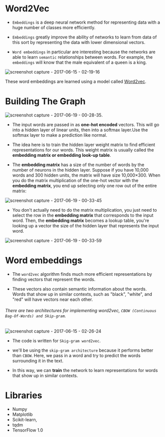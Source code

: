 # Word2Vec
 
* `Embeddings` is a deep neural network method for representing data with a huge number of classes more efficiently. 
* `Embeddings` greatly improve the ability of networks to learn from data of this sort by representing the data with lower dimensional vectors.

* `Word embeddings` in particular are interesting because the networks are able to learn `semantic` relationships between words. For example, the `embeddings` will know that the male equivalent of a queen is a king.

![screenshot capture - 2017-06-15 - 02-19-16](https://user-images.githubusercontent.com/17912055/27154044-44b750f8-5171-11e7-9410-b6f7d6116e27.png)

These word embeddings are learned using a model called [Word2vec](https://en.wikipedia.org/wiki/Word2vec).



# Building The Graph

![screenshot capture - 2017-06-19 - 00-28-35](https://user-images.githubusercontent.com/17912055/27263428-71f3dcf4-5486-11e7-8a41-5726f089b75a.png).

* The input words are passed in as **one-hot encoded** vectors. This will go into a hidden layer of linear units, then into a softmax layer.Use the softmax layer to make a prediction like normal.

* The idea here is to train the hidden layer weight matrix to find efficient representations for our words. This weight matrix is usually called the **embedding matrix or embedding look-up table**. 


* The **embedding matrix** has a size of the number of words by the number of neurons in the hidden layer. Suppose if you have 10,000 words and 300 hidden units, the matrix will have size  10,000×300. When you do the matrix multiplication of the one-hot vector with the **embedding matrix**, you end up selecting only one row out of the entire matrix:

![screenshot capture - 2017-06-19 - 00-33-45](https://user-images.githubusercontent.com/17912055/27263490-a5ded0b8-5487-11e7-9d6b-8427e2721c79.png)

* You don't actually need to do the matrix multiplication, you just need to select the row in the **embedding matrix** that corresponds to the input word. Then, the **embedding matrix** becomes a lookup table, you're looking up a vector the size of the hidden layer that represents the input word.

![screenshot capture - 2017-06-19 - 00-33-59](https://user-images.githubusercontent.com/17912055/27263500-eb00a928-5487-11e7-8dd2-ed564c224e4a.png)



 

 
# Word embeddings
* The `word2vec` algorithm finds much more efficient representations by finding vectors that represent the words.

* These vectors also contain semantic information about the words. Words that show up in similar contexts, such as "black", "white", and "red" will have vectors near each other.

###### There are two architectures for implementing word2vec, `CBOW (Continuous Bag-Of-Words) and Skip-gram`.

![screenshot capture - 2017-06-15 - 02-26-24](https://user-images.githubusercontent.com/17912055/27154283-1a819464-5172-11e7-8116-e1a30edfda4f.png)
 
* The code is written for `Skig-gram word2vec`.

* we'll be using the `skip-gram architecture` because it performs better than `CBOW`. Here, we pass in a word and try to predict the words surrounding it in the text. 

* In this way, we can **train** the network to learn representations for words that show up in similar contexts.






# Libraries

* Numpy 
* Matplotlib
* Scikit-learn, 
* tqdm 
* TensorFlow 1.0 

